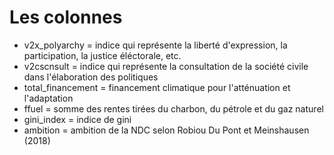 # Les colonnes
- v2x_polyarchy = indice qui représente la liberté d'expression, la participation, la justice éléctorale, etc.
- v2cscnsult = indice qui représente la consultation de la société civile dans l'élaboration des politiques
- total_financement = financement climatique pour l'atténuation et l'adaptation 
- ffuel = somme des rentes tirées du charbon, du pétrole et du gaz naturel
- gini_index = indice de gini
- ambition = ambition de la NDC selon Robiou Du Pont et Meinshausen (2018)

